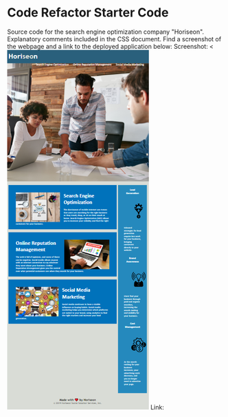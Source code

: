 # Code Refactor Starter Code
Source code for the search engine optimization company "Horiseon". Explanatory comments included in the CSS document. Find a screenshot of the webpage and a link to the deployed application below:
Screenshot:
<![Screenshot](./assets/images/challenge1ss.png)
Link: 